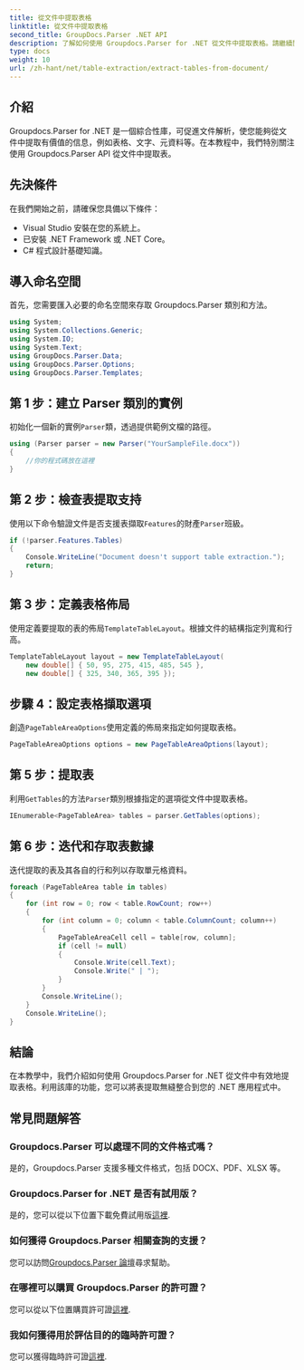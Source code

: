```yaml
---
title: 從文件中提取表格
linktitle: 從文件中提取表格
second_title: GroupDocs.Parser .NET API
description: 了解如何使用 Groupdocs.Parser for .NET 從文件中提取表格。請繼續閱讀有關整合此功能的詳細指南。
type: docs
weight: 10
url: /zh-hant/net/table-extraction/extract-tables-from-document/
---
```

## 介紹
Groupdocs.Parser for .NET 是一個綜合性庫，可促進文件解析，使您能夠從文件中提取有價值的信息，例如表格、文字、元資料等。在本教程中，我們特別關注使用 Groupdocs.Parser API 從文件中提取表。
## 先決條件
在我們開始之前，請確保您具備以下條件：
- Visual Studio 安裝在您的系統上。
- 已安裝 .NET Framework 或 .NET Core。
- C# 程式設計基礎知識。

## 導入命名空間
首先，您需要匯入必要的命名空間來存取 Groupdocs.Parser 類別和方法。
```csharp
using System;
using System.Collections.Generic;
using System.IO;
using System.Text;
using GroupDocs.Parser.Data;
using GroupDocs.Parser.Options;
using GroupDocs.Parser.Templates;
```
## 第 1 步：建立 Parser 類別的實例
初始化一個新的實例`Parser`類，透過提供範例文檔的路徑。
```csharp
using (Parser parser = new Parser("YourSampleFile.docx"))
{
    //你的程式碼放在這裡
}
```
## 第 2 步：檢查表提取支持
使用以下命令驗證文件是否支援表擷取`Features`的財產`Parser`班級。
```csharp
if (!parser.Features.Tables)
{
    Console.WriteLine("Document doesn't support table extraction.");
    return;
}
```
## 第 3 步：定義表格佈局
使用定義要提取的表的佈局`TemplateTableLayout`。根據文件的結構指定列寬和行高。
```csharp
TemplateTableLayout layout = new TemplateTableLayout(
    new double[] { 50, 95, 275, 415, 485, 545 },
    new double[] { 325, 340, 365, 395 });
```
## 步驟 4：設定表格擷取選項
創造`PageTableAreaOptions`使用定義的佈局來指定如何提取表格。
```csharp
PageTableAreaOptions options = new PageTableAreaOptions(layout);
```
## 第 5 步：提取表
利用`GetTables`的方法`Parser`類別根據指定的選項從文件中提取表格。
```csharp
IEnumerable<PageTableArea> tables = parser.GetTables(options);
```
## 第 6 步：迭代和存取表數據
迭代提取的表及其各自的行和列以存取單元格資料。
```csharp
foreach (PageTableArea table in tables)
{
    for (int row = 0; row < table.RowCount; row++)
    {
        for (int column = 0; column < table.ColumnCount; column++)
        {
            PageTableAreaCell cell = table[row, column];
            if (cell != null)
            {
                Console.Write(cell.Text);
                Console.Write(" | ");
            }
        }
        Console.WriteLine();
    }
    Console.WriteLine();
}
```
## 結論
在本教學中，我們介紹如何使用 Groupdocs.Parser for .NET 從文件中有效地提取表格。利用該庫的功能，您可以將表提取無縫整合到您的 .NET 應用程式中。

## 常見問題解答
### Groupdocs.Parser 可以處理不同的文件格式嗎？
是的，Groupdocs.Parser 支援多種文件格式，包括 DOCX、PDF、XLSX 等。
### Groupdocs.Parser for .NET 是否有試用版？
是的，您可以從以下位置下載免費試用版[這裡](https://releases.groupdocs.com/).
### 如何獲得 Groupdocs.Parser 相關查詢的支援？
您可以訪問[Groupdocs.Parser 論壇](https://forum.groupdocs.com/c/parser/17)尋求幫助。
### 在哪裡可以購買 Groupdocs.Parser 的許可證？
您可以從以下位置購買許可證[這裡](https://purchase.groupdocs.com/buy).
### 我如何獲得用於評估目的的臨時許可證？
您可以獲得臨時許可證[這裡](https://purchase.groupdocs.com/temporary-license/).